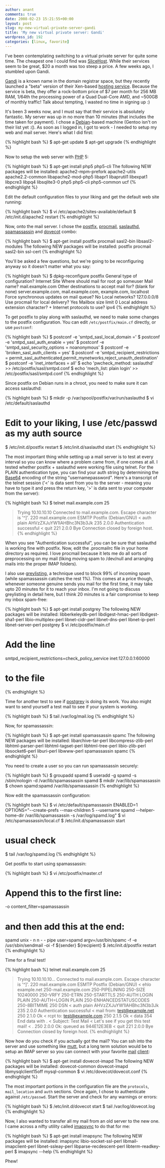 ```yaml
---
author: anant
comments: true
date: 2008-02-23 15:21:55+00:00
layout: post
slug: my-new-virtual-private-server-gandi
title: 'My new virtual private server: Gandi'
wordpress_id: 192
categories: [linux, favorite]
---
```


I've been contemplating switching to a virtual private server for quite some time. The cheapest one I could find was [SliceHost](http://www.slicehost.com/). While their services seem to be great, $20 a month was too steep a price. A few weeks ago, I stumbled upon Gandi.

[Gandi](http://www.gandi.net/) is a known name in the domain registrar space, but they recently launched a "beta" version of their Xen-based [hosting service](http://www.gandi.net/hosting/proposal/). Because the service is beta, they offer a rock-bottom price of $7 per month for 256 MB RAM, 1/64th the processing power of a Quad Dual-Core AMD, and ~500GB of monthly traffic! Talk about tempting, I wasted no time in signing up :)

It's been 3 weeks now, and I must say that their service is absolutely fantastic. My server was up in no more than 10 minutes (that includes the time taken for payment). I chose a [Debian](http://www.debian.org/)-based machine (Gentoo isn't on their list yet :(). As soon as I logged in, I got to work - I needed to setup my web and mail server. Here's what I did first:

{% highlight bash %}
$ apt-get update
$ apt-get upgrade
{% endhighlight %}

Now to setup the web server with [PHP](http://www.php.net/) 5:

{% highlight bash %}
$ apt-get install php5 php5-cli
The following NEW packages will be installed:
apache2-mpm-prefork apache2-utils apache2.2-common libapache2-mod-php5
libapr1 libaprutil1 libexpat1 libpcre3 libpq4 libsqlite3-0 php5 php5-cli php5-common ucf
{% endhighlight %}

Edit the default configuration files to your liking and get the default web site running:

{% highlight bash %}
$ vi /etc/apache2/sites-available/default
$ /etc/init.d/apache2 restart
{% endhighlight %}

Now, onto the mail server. I chose the [postfix](http://www.postfix.org/), [procmail](http://www.procmail.org/), [saslauthd](http://asg.web.cmu.edu/sasl/), [spamassassin](http://spamassassin.apache.org/) and [dovecot](http://www.dovecot.org/) combo:

{% highlight bash %}
$ apt-get install postfix procmail sasl2-bin libsasl2-modules
The following NEW packages will be installed:
postfix procmail sasl2-bin ssl-cert
{% endhighlight %}

You'll be asked a few questions, but we're going to be reconfiguring anyway so it doesn't matter what you say:

{% highlight bash %}
$ dpkg-reconfigure postfix
General type of configuration?
Internet Site
Where should mail for root go
someuser
Mail name?
mail.example.com
Other destinations to accept mail for? (blank for none)
server.example.com, mail.example.com, example.com, localhost
Force synchronous updates on mail queue?
No
Local networks?
127.0.0.0/8
Use procmail for local delivery?
Yes
Mailbox size limit
0
Local address extension character?
+
Internet protocols to use?
ipv4
{% endhighlight %}

To get postfix to play along with saslauthd, we need to make some changes to the postfix configuration. You can edit `/etc/postfix/main.cf` directly, or use `postconf`:

{% highlight bash %}
$ postconf -e 'smtpd_sasl_local_domain ='
$ postconf -e 'smtpd_sasl_auth_enable = yes'
$ postconf -e 'smtpd_sasl_security_options = noanonymous'
$ postconf -e 'broken_sasl_auth_clients = yes'
$ postconf -e 'smtpd_recipient_restrictions = permit_sasl_authenticated,permit_mynetworks,reject_unauth_destination'
$ postconf -e 'inet_interfaces = all'
$ echo 'pwcheck_method: saslauthd' >> /etc/postfix/sasl/smtpd.conf
$ echo 'mech_list: plain login' >> /etc/postfix/sasl/smtpd.conf
{% endhighlight %}

Since postfix on Debian runs in a chroot, you need to make sure it can access saslauthd:

{% highlight bash %}
$ mkdir -p /var/spool/postfix/var/run/saslauthd
$ vi /etc/default/saslauthd
# Edit to your liking, I use /etc/passwd as my auth source
$ /etc/init.d/postfix restart
$ /etc/init.d/saslauthd start
{% endhighlight %}

The most important thing while setting up a mail server is to test at every interval so you can know where a problem came from, if one comes at all. I tested whether postfix + saslauthd were working file using telnet. For the PLAIN authentication type, you can find your auth string by determining the [Base64](http://en.wikipedia.org/wiki/Base64) encoding of the string "usernamepassword". Here's a transcript of the telnet session ('<' is data sent from you to the server - meaning you have to type it and press the return key, '>' is data sent to your computer from the server):

{% highlight bash %}
$ telnet mail.example.com 25
> Trying 10.10.10.10
> Connected to mail.example.com.
> Escape character is '^]'.
> 220 mail.example.com ESMTP Postfix (Debian/GNU)
< auth plain AHVzZXJuYW1lAHBhc3N3b3Jk
> 235 2.0.0 Authentication successful
< quit
> 221 2.0.0 Bye
> Connection closed by foreign host.
{% endhighlight %}

When you see "Authentication successful", you can be sure that saslauthd is working fine with postfix. Now, edit the .procmailrc file in your home directory as required. I love procmail because it lets me do all sorts of preprocessing on my mail (liking moving spam to /dev/null and arranging mails into the proper IMAP folders).

I also use [greylisting](http://en.wikipedia.org/wiki/Greylisting), a technique used to block 99% of incoming spam (while spamassassin catches the rest 1%). This comes at a price though, whenever someone genuine sends you mail for the first time, it may take upto 20 minutes for it to reach your inbox. I'm not going to discuss greylisting in detail here, but I think 20 minutes is a fair compromise to keep my inbox spam-free:

{% highlight bash %}
$ apt-get install postgrey
The following NEW packages will be installed:
libberkeleydb-perl libdigest-hmac-perl libdigest-sha1-perl libio-multiplex-perl
libnet-cidr-perl libnet-dns-perl libnet-ip-perl libnet-server-perl postgrey
$ vi /etc/postfix/main.cf
# Add the line
smtpd_recipient_restrictions=check_policy_service inet:127.0.0.1:60000
# to the file
{% endhighlight %}

Time for another test to see if [postgrey](http://postgrey.schweikert.ch/) is doing its work. You also might want to send yourself a test mail to see if your system is working.

{% highlight bash %}
$ tail /var/log/mail.log
{% endhighlight %}

Now, for spamassassin:

{% highlight bash %}
$ apt-get install spamassassin spamc
The following NEW packages will be installed:
libarchive-tar-perl libcompress-zlib-perl libhtml-parser-perl libhtml-tagset-perl
libhtml-tree-perl libio-zlib-perl libsocket6-perl liburi-perl libwww-perl spamassassin spamc
{% endhighlight %}

You need to create a user so you can run spamassassin securely:

{% highlight bash %}
$ groupadd spamd
$ useradd -g spamd -s /sbin/nologin -d /var/lib/spamassassin spamd
$ mkdir /var/lib/spamassassin
$ chown spamd:spamd /var/lib/spamassassin
{% endhighlight %}

Now edit the spamassassin configuration:

{% highlight bash %}
$ vi /etc/default/spamassassin
ENABLED=1
OPTIONS="--create-prefs --max-children 5 --username spamd --helper-home-dir /var/lib/spamassassin -s /var/log/spamd.log"
$ vi /etc/spamassassin/local.cf
$ /etc/init.d/spamassassin start
# usual check
$ tail /var/log/spamd.log
{% endhighlight %}

Get postfix to start using spamassassin:

{% highlight bash %}
$ vi /etc/postfix/master.cf
# Append this to the first line:
-o content_filter=spamassassin
# and then add this at the end:
spamd   unix -     n       n       -       -       pipe
user=spamd argv=/usr/bin/spamc -f -e /usr/sbin/sendmail -oi -f
${sender} ${recipient}
$ /etc/init.d/postfix restart
{% endhighlight %}

Time for a final test!

{% highlight bash %}
telnet mail.example.com 25
> Trying 10.10.10.10...
> Connected to mail.example.com.
> Escape character is '^]'.
> 220 mail.example.com ESMTP Postfix (Debian/GNU)
< ehlo example.net
> 250-mail.example.com
> 250-PIPELINING
> 250-SIZE 10240000
> 250-VRFY
> 250-ETRN
> 250-STARTTLS
> 250-AUTH LOGIN PLAIN
> 250-AUTH=LOGIN PLAIN
> 250-ENHANCEDSTATUSCODES
> 250-8BITMIME
> 250 DSN
< auth plain AHVzZXJuYW1lAHBhc3N3b3Jk
> 235 2.0.0 Authentication successful
< mail from: test@example.net
> 250 2.1.0 Ok
< rcpt to: test@example.com
> 250 2.1.5 Ok
< data
> 354 End data with .
< Subject: Test Mail
< Let's see if you get this test mail!
< .
> 250 2.0.0 Ok: queued as 944E12E3EB
< quit
> 221 2.0.0 Bye
> Connection closed by foreign host.
{% endhighlight %}

Now how do you check if you actually got the mail? You can ssh into the server and use something like [mutt](http://www.mutt.org/), but a long term solution would be to setup an IMAP server so you can connect with your favorite [mail](http://www.mozilla.com/en-US/thunderbird/) [client](http://code.google.com/p/acme-sac/):

{% highlight bash %}
$ apt-get install dovecot-imapd
The following NEW packages will be installed:
dovecot-common dovecot-imapd libmysqlclient15off mysql-common
$ vi /etc/dovecot/dovecot.conf
{% endhighlight %}

The most important portions in the configuration file are the `protocols`, `mail_location` and `auth` sections. Once again, I chose to authenticate against `/etc/passwd`. Start the server and check for any warnings or errors:

{% highlight bash %}
$ /etc/init.d/dovecot start
$ tail /var/log/dovecot.log
{% endhighlight %}

Now, I also wanted to transfer all my mail from an old server to the new one. I came across a nifty utility called [imapsync](http://www.linux-france.org/prj/imapsync/) to do that for me:

{% highlight bash %}
$ apt-get install imapsync
The following NEW packages will be installed:
imapsync libio-socket-ssl-perl libmail-imapclient-perl libnet-ssleay-perl
libparse-recdescent-perl libterm-readkey-perl
$ imapsync --help
{% endhighlight %}

Phew!
